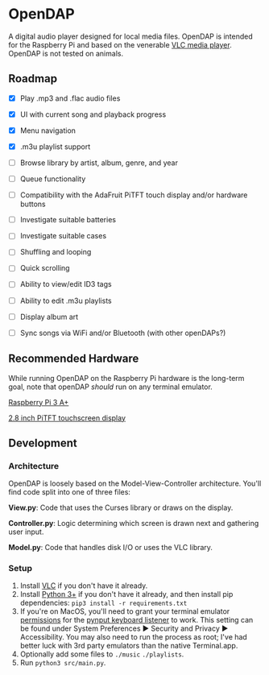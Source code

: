 # OpenDAP
A digital audio player designed for local media files. OpenDAP is intended for the Raspberry Pi and based on the venerable [VLC media player](https://en.wikipedia.org/wiki/VLC_media_player). OpenDAP is not tested on animals.

## Roadmap

- [x] Play .mp3 and .flac audio files

- [x] UI with current song and playback progress

- [x] Menu navigation

- [x] .m3u playlist support

- [ ] Browse library by artist, album, genre, and year

- [ ] Queue functionality

- [ ] Compatibility with the AdaFruit PiTFT touch display and/or hardware buttons

- [ ] Investigate suitable batteries

- [ ] Investigate suitable cases

- [ ] Shuffling and looping

- [ ] Quick scrolling

- [ ] Ability to view/edit ID3 tags

- [ ] Ability to edit .m3u playlists

- [ ] Display album art

- [ ] Sync songs via WiFi and/or Bluetooth (with other openDAPs?)

## Recommended Hardware
While running OpenDAP on the Raspberry Pi hardware is the long-term goal, note that openDAP *should* run on any terminal emulator.

[Raspberry Pi 3 A+](https://www.adafruit.com/product/4027)

[2.8 inch PiTFT touchscreen display](https://www.adafruit.com/product/1601)

## Development
### Architecture
OpenDAP is loosely based on the Model-View-Controller architecture. You'll find code split into one of three files:

**View.py**: Code that uses the Curses library or draws on the display.

**Controller.py**: Logic determining which screen is drawn next and gathering user input.

**Model.py**: Code that handles disk I/O or uses the VLC library.

### Setup
1. Install [VLC](https://www.videolan.org/vlc/) if you don't have it already.
1. Install [Python 3+](https://www.python.org/) if you don't have it already, and then install pip dependencies:
`pip3 install -r requirements.txt`
1. If you're on MacOS, you'll need to grant your terminal emulator [permissions](https://support.apple.com/guide/mac-help/allow-accessibility-apps-to-access-your-mac-mh43185/mac) for the [pynput keyboard listener](https://pynput.readthedocs.io/en/latest/limitations.html#mac-osx) to work. This setting can be found under System Preferences ▶ Security and Privacy ▶ Accessibility. You may also need to run the process as root; I've had better luck with 3rd party emulators than the native Terminal.app.
1. Optionally add some files to `./music` `./playlists`.
1. Run `python3 src/main.py`.

